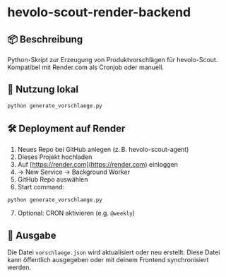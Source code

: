# hevolo-scout-render-backend

## 📦 Beschreibung
Python-Skript zur Erzeugung von Produktvorschlägen für hevolo-Scout. Kompatibel mit Render.com als Cronjob oder manuell.

## 🚀 Nutzung lokal
```bash
python generate_vorschlaege.py
```

## 🛠 Deployment auf Render
1. Neues Repo bei GitHub anlegen (z. B. hevolo-scout-agent)
2. Dieses Projekt hochladen
3. Auf [https://render.com](https://render.com) einloggen
4. → New Service → Background Worker
5. GitHub Repo auswählen
6. Start command:
```bash
python generate_vorschlaege.py
```
7. Optional: CRON aktivieren (e.g. `@weekly`)

## 📄 Ausgabe
Die Datei `vorschlaege.json` wird aktualisiert oder neu erstellt.
Diese Datei kann öffentlich ausgegeben oder mit deinem Frontend synchronisiert werden.
